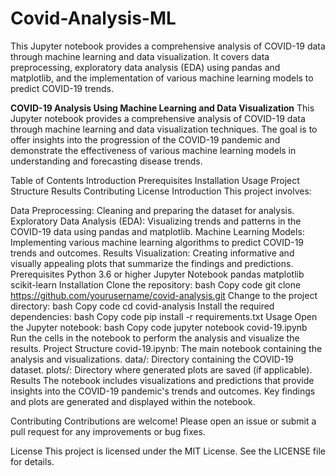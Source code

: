 # Covid-Analysis-ML
This Jupyter notebook provides a comprehensive analysis of COVID-19 data through machine learning and data visualization. It covers data preprocessing, exploratory data analysis (EDA) using pandas and matplotlib, and the implementation of various machine learning models to predict COVID-19 trends.

**COVID-19 Analysis Using Machine Learning and Data Visualization**
This Jupyter notebook provides a comprehensive analysis of COVID-19 data through machine learning and data visualization techniques. The goal is to offer insights into the progression of the COVID-19 pandemic and demonstrate the effectiveness of various machine learning models in understanding and forecasting disease trends.

Table of Contents
Introduction
Prerequisites
Installation
Usage
Project Structure
Results
Contributing
License
Introduction
This project involves:

Data Preprocessing: Cleaning and preparing the dataset for analysis.
Exploratory Data Analysis (EDA): Visualizing trends and patterns in the COVID-19 data using pandas and matplotlib.
Machine Learning Models: Implementing various machine learning algorithms to predict COVID-19 trends and outcomes.
Results Visualization: Creating informative and visually appealing plots that summarize the findings and predictions.
Prerequisites
Python 3.6 or higher
Jupyter Notebook
pandas
matplotlib
scikit-learn
Installation
Clone the repository:
bash
Copy code
git clone https://github.com/yourusername/covid-analysis.git
Change to the project directory:
bash
Copy code
cd covid-analysis
Install the required dependencies:
bash
Copy code
pip install -r requirements.txt
Usage
Open the Jupyter notebook:
bash
Copy code
jupyter notebook covid-19.ipynb
Run the cells in the notebook to perform the analysis and visualize the results.
Project Structure
covid-19.ipynb: The main notebook containing the analysis and visualizations.
data/: Directory containing the COVID-19 dataset.
plots/: Directory where generated plots are saved (if applicable).
Results
The notebook includes visualizations and predictions that provide insights into the COVID-19 pandemic's trends and outcomes. Key findings and plots are generated and displayed within the notebook.

Contributing
Contributions are welcome! Please open an issue or submit a pull request for any improvements or bug fixes.

License
This project is licensed under the MIT License. See the LICENSE file for details.
